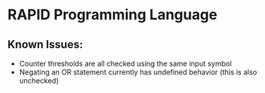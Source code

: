 # RAPID Programming Language

## Known Issues:
* Counter thresholds are all checked using the same input symbol
* Negating an OR statement currently has undefined behavior (this is also unchecked)